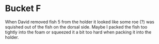 # Bucket F

When David removed fish 5 from the holder it looked like some roe (?) was squished out of the fish on the dorsal side.
Maybe I packed the fish too tightly into the foam or squeezed it a bit too hard when packing it into the holder.